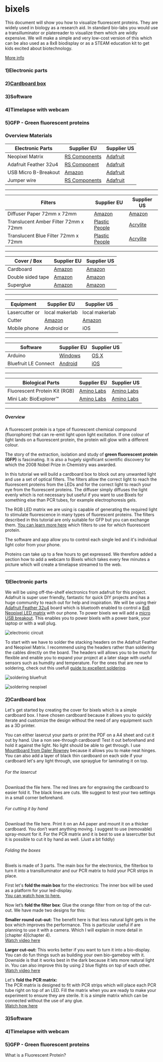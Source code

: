 # bixels
 
This document will show you how to visualize fluorescent proteins. They are widely used in biology as a research aid. In standard bio-labs you would use a transilluminator or platereader to visualize them which are wildly expensive. We will make a simple and very low-cost version of this which can be also used as a 8x8 biodisplay or as a STEAM education kit to get kids excited about biotechnology.  

[More info](https://www.bixels.io/tutorials)

### 1)Electronic parts
### 2)[Cardboard box](https://github.com/heleneopencell/bixels#2cardboard-box-1)
### 3)Software
### 4)Timelapse with webcam
### 5)GFP - Green fluorescent proteins

### Overview Materials  

| Electronic Parts  | Supplier EU  | Supplier US  |
|-------------------|--------------|--------------|
| Neopixel Matrix |[RS Components](https://uk.rs-online.com/web/p/led-evaluation-kits/1245498/) | [Adafruit](https://www.adafruit.com/product/1487) |
| Adafruit Feather 32u4 | [RS Component](http://tiny.cc/xpbmez) | [Adafruit](https://www.adafruit.com/product/2829) |
| USB Micro B-Breakout   | [Amazon](http://tiny.cc/k0bmez) | [Adafruit](https://www.adafruit.com/product/1833) |
| Jumper wire | [RS Components](https://uk.rs-online.com/web/p/breadboard-jumper-wire-kits/7916450/) | [Adafruit](https://www.adafruit.com/product/1951)|
_____________________
  
| Filters | Supplier EU | Supplier US  |
|-------------------|--------------|--------------|
| Diffuser Paper 72mm x 72mm |[Amazon](http://tiny.cc/7ecmez) | [Amazon](https://www.adafruit.com/product/1487) |
| Translucent Amber Filter 72mm x 72mm | [Plastic People](https://www.theplasticpeople.co.uk/coloured-acrylic-perspex/) | [Acrylite](https://www.mcmaster.com/85635k461) |
| Translucent Blue Filter 72mm x 72mm | [Plastic People](https://www.theplasticpeople.co.uk/coloured-acrylic-perspex/) | [Acrylite](https://www.mcmaster.com/85635k461) |
_____________________
  
| Cover / Box | Supplier EU  | Supplier US  |
|-------------------|--------------|--------------|
| Cardboard |[Amazon](http://tiny.cc/vwdmez) | [Amazon](http://tiny.cc/xzdmez) |
| Double sided tape| [Amazon](http://tiny.cc/fqdmez) | [Amazon](http://tiny.cc/jtdmez) |
| Superglue | [Amazon](http://tiny.cc/9odmez) | [Amazon](http://tiny.cc/nndmez)|
_____________________
  
| Equipment | Supplier EU  | Supplier US  |
|-------------------|--------------|--------------|
| Lasercutter or | local makerlab | local makerlab |
| Cutter | [Amazon](https://www.amazon.co.uk/Silverline-789397-Zinc-Alloy-Snap-Off-Utility/dp/B003TNYHHW/ref=sr_1_5?keywords=cutter&qid=1571219430&sr=8-5) | [Amazon](http://tiny.cc/6gdmez) |
| Mobile phone | Android or | iOS |
_____________________
  
| Software | Supplier EU  | Supplier US  |
|-------------------|--------------|--------------|
| Arduino |[Windows](https://www.arduino.cc/en/guide/windows) | [OS X](https://www.arduino.cc/en/guide/macOSX) |
| Bluefruit LE Connect | [Android](https://play.google.com/store/apps/details?id=com.adafruit.bluefruit.le.connect&hl=en_GB) | [iOS](https://apps.apple.com/gb/app/adafruit-bluefruit-le-connect/id830125974) |
_____________________
  
| Biological Parts | Supplier EU  | Supplier US  |
|-------------------|--------------|--------------|
| Fluorescent Protein Kit (RGB) |[Amino Labs](https://amino.bio/collections/everything/products/rgb-kit-activate-cells-with-light) | [Amino Labs](https://amino.bio/collections/everything/products/rgb-kit-activate-cells-with-light) |
| Mini Lab: BioExplorer™  | [Amino Labs](https://amino.bio/collections/everything/products/bioproduction-lab?variant=40528228676) | [Amino Labs](https://amino.bio/collections/everything/products/bioproduction-lab?variant=40528228676) |
_____________________
  

##### Overview
A fluorescent protein is a type of fluorescent chemical compound (fluorophore) that can re-emit light upon light excitation. If one colour of light lands on a fluorescent protein, the protein will glow with a different colour.

The story of the extraction, isolation and study of **green fluorescent protein (GFP)** is fascinating. It is also a hugely significant scientific discovery for which the 2008 Nobel Prize in Chemistry was awarded.

In this tutorial we will build a cardboard box to block out any unwanted light and use a set of optical filters. The filters allow the correct light to reach the fluorescent proteins from the LEDs and for the correct light to reach your eye from the fluorescent proteins. The diffuser simply diffuses the light evenly which is not necessary but useful if you want to use Bixels for something else than PCR tubes, for example electrophoresis gels. 

The RGB LED matrix we are using is capable of generating the required light to stimulate fluorescence in many types of fluorescent proteins. The filters described in this tutorial are only suitable for GFP but you can exchange them. [You can learn more here](https://www.biotek.com/assets/tech_resources/Filter%20Combinations.pdf) which filters to use for which fluorescent protein.

The software and app allow you to control each single led and it's individual light color from your phone. 

Proteins can take up to a few hours to get expressed. We therefore added a section how to add a webcam to Bixels which takes every few minutes a picture which will create a timelapse streamed to the web. 

_____________________

### 1)Electronic parts
We will be using off-the-shelf electronics from adafruit for this project. Adafruit is super user friendly, fantastic for quick DIY projects and has a huge community to reach out for help and inspiration.
We will be using their [Adafruit Feather 32u4](https://www.adafruit.com/product/2829) board which is bluetooth enabled to control a [8x8 Neopixel LED matrix](https://www.adafruit.com/product/1487) with our phone. To power bixels we will add a [micro USB breakout](https://www.adafruit.com/product/1833). This enables you to power bixels with a power bank, your laptop or with a wall plug.

![electronic circuit](/picturesreadme/image7.jpg)
  

To start with we have to solder the stacking headers on the Adafruit Feather and Neopixel Matrix. I recommend using the headers rather than soldering the cables directly on the board. The headers will allows you to be much for flexible and enable you to expand your project at a later stage with useful sensors such as humdity and temperature. For the ones that are new to soldering, check out this usefull [guide to excellent soldering](https://learn.adafruit.com/adafruit-guide-excellent-soldering).
 

![soldering bluefruit](/picturesreadme/image11.jpg)
  
![soldering neopixel](/picturesreadme/image12.jpg)


### 2)Cardboard box
Let's get started by creating the cover for bixels which is a simple cardboard box. I have chosen cardboard because it allows you to quickly iterate and customize the design without the need of any equipment such as a 3D printer. 

You can either lasercut your parts or print the PDF on a A4 sheet and cut it out by hand. Use a non see-through cardboard! Test it out beforehand and hold it against the light. No light should be able to get through. I use [Mountboard from Daler Rowney](https://www.amazon.co.uk/Daler-Rowney-Black-Graduate-Mountboard/dp/B00GKCF0VG/ref=sr_1_4?keywords=mount+board+black&qid=1571151582&sr=8-4) because it allows you to make neat hinges. You can also add a layer of black thin cardboard on each side if your cardboard let's any light through, use sprayglue for laminating it on top.
 
###### For the lasercut
Download the file here. The red lines are for engraving the cardboard to easier fold it. The black lines are cuts. We suggest to test your two settings in a small corner beforehand.
 
###### For cutting it by hand
Download the file here. Print it on an A4 paper and mount it on a thicker cardboard. You don’t want anything moving. I suggest to use (removable) spray-mount for it. For the PCR matrix and it is best to use a lasercutter but it is possible to cut it by hand as well. (Just a bit fiddly)
 
###### Folding the boxes
Bixels is made of 3 parts. The main box for the electronics, the filterbox to turn it into a transilluminator and our PCR matrix to hold your PCR strips in place.
 
First let's **fold the main box** for the electronics: The inner box will be used as a platform for your led-display.  
[You can watch how to here.](https://vimeo.com/259026890) 
 
Now let’s **fold the filter box**: Glue the orange filter from on top of the cut-out. We have made two designs for this:  

**Smaller round cut-out:** The benefit here is that less natural light gets in the box which improves the performance. This is particular useful if are planning to use it with a camera. Which I will explain in more detail in [chapter 4](chapter 4).  
[Watch video here](https://vimeo.com/236662100) 

**Larger cut-out:** This works better if you want to turn it into a bio-display. You can do fun things such as building your own bio-gameboy with it. Downside is that it works best in the dark because it lets more natural light in. You can also improve this by using 2 blue flights on top of each other.  
[Watch video here](https://vimeo.com/259029617)

Let's **fold the PCR matrix:**  
The PCR matrix is designed to fit with PCR strips which will place each PCR tube right on top of an LED. Fill the matrix when you are ready to make your experiment to ensure they are sterile.
It is a simple matrix which can be connected without the use of any glue.  
[Watch how here](https://vimeo.com/259033478)

### 3)Software
### 4)Timelapse with webcam
### 5)GFP - Green fluorescent proteins
What is a Fluorescent Protein?




